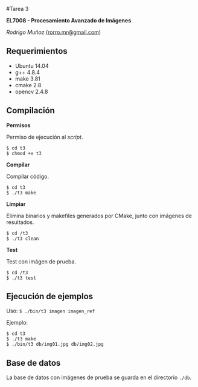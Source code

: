 #Tarea 3

**EL7008 - Procesamiento Avanzado de Imágenes**

*Rodrigo Muñoz* (rorro.mr@gmail.com)


## Requerimientos

* Ubuntu 14.04
* g++ 4.8.4
* make 3.81
* cmake 2.8
* opencv 2.4.8


## Compilación

**Permisos**

Permiso de ejecución al *script*.
```
$ cd t3
$ chmod +x t3
```

**Compilar**

Compilar código.
```
$ cd t3
$ ./t3 make
```

**Limpiar**

Elimina binarios y makefiles generados por CMake, junto con imágenes de resultados.

```
$ cd /t3
$ ./t3 clean
```

**Test**

Test con imágen de prueba.

```
$ cd /t3
$ ./t3 test
```

## Ejecución de ejemplos

Uso: `$ ./bin/t3 imagen imagen_ref`


Ejemplo: 
```
$ cd t3
$ ./t3 make
$ ./bin/t3 db/img01.jpg db/img02.jpg 

```

## Base de datos

La base de datos con imágenes de prueba se guarda en el directorio `./db`.

